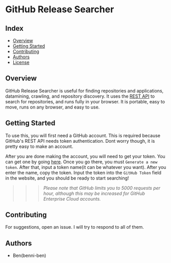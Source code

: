 # GitHub Release Searcher
## Index
  - [Overview](#overview) 
  - [Getting Started](#getting-started)
  - [Contributing](#contributing)
  - [Authors](#authors)
  - [License](#license)

## Overview

GitHub Release Searcher is useful for finding repositories and applications, datamining, crawling, and repository discovery. It uses the [REST API](https://docs.github.com/rest) to search for repositories, and runs fully in your browser. It is portable, easy to move, runs on any browser, and easy to use. 

## Getting Started

To use this, you will first need a GitHub account. This is required because GitHub's REST API needs token authentication. Dont worry though, it is pretty easy to make an account. 

After you are done making the account, you will need to get your token. You can get one by going [here](https://github.com/settings/personal-access-tokens). Once you go there, you must `Generate a new token`. After that, input a token name(it can be whatever you want). After you enter the name, copy the token. Input the token into the `GitHub Token` field in the website, and you should be ready to start searching! 

>>> *Please note that GitHub limits you to 5000 requests per hour, although this may be increased for GitHub Enterprise Cloud accounts.*

## Contributing
<!-- Write the way to contribute -->
For suggestions, open an issue. I will try to respond to all of them.

## Authors
 - Ben(benni-ben)